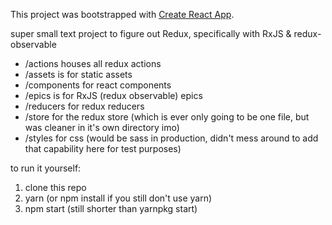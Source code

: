 This project was bootstrapped with [Create React App](https://github.com/facebookincubator/create-react-app).

super small text project to figure out Redux, specifically with RxJS & redux-observable

- /actions houses all redux actions
- /assets is for static assets
- /components for react components
- /epics is for RxJS (redux observable) epics
- /reducers for redux reducers
- /store for the redux store (which is ever only going to be one file, but was cleaner in it's own directory imo)
- /styles for css (would be sass in production, didn't mess around to add that capability here for test purposes)

to run it yourself:

1. clone this repo
2. yarn (or npm install if you still don't use yarn)
3. npm start (still shorter than yarnpkg start)

